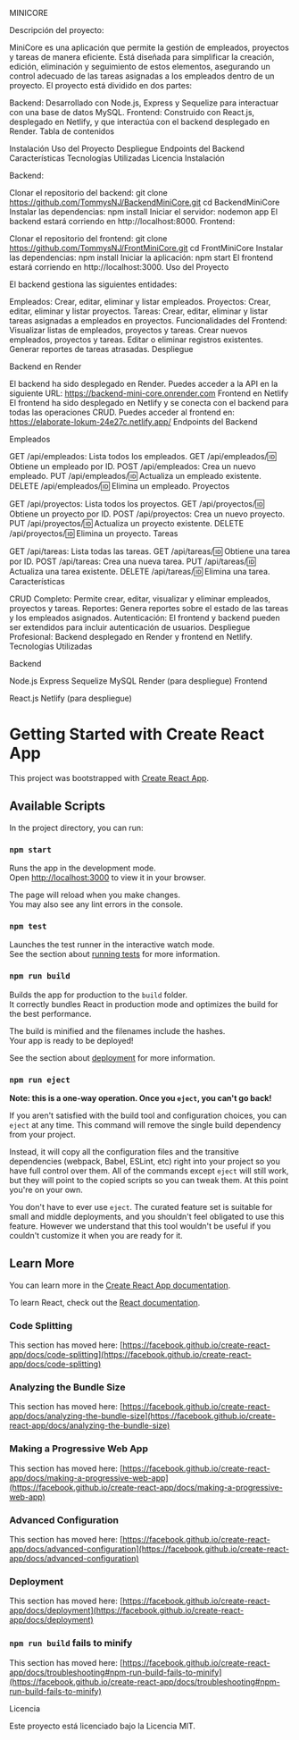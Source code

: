 MINICORE

Descripción del proyecto:

MiniCore es una aplicación que permite la gestión de empleados, proyectos y tareas de manera eficiente. Está diseñada para simplificar la creación, edición, eliminación y seguimiento de estos elementos, asegurando un control adecuado de las tareas asignadas a los empleados dentro de un proyecto. El proyecto está dividido en dos partes:

Backend: Desarrollado con Node.js, Express y Sequelize para interactuar con una base de datos MySQL.
Frontend: Construido con React.js, desplegado en Netlify, y que interactúa con el backend desplegado en Render.
Tabla de contenidos

Instalación
Uso del Proyecto
Despliegue
Endpoints del Backend
Características
Tecnologías Utilizadas
Licencia
Instalación

Backend:

Clonar el repositorio del backend: git clone https://github.com/TommysNJ/BackendMiniCore.git cd BackendMiniCore
Instalar las dependencias: npm install
Iniciar el servidor: nodemon app
El backend estará corriendo en http://localhost:8000.
Frontend:

Clonar el repositorio del frontend: git clone https://github.com/TommysNJ/FrontMiniCore.git cd FrontMiniCore
Instalar las dependencias: npm install
Iniciar la aplicación: npm start
El frontend estará corriendo en http://localhost:3000.
Uso del Proyecto

El backend gestiona las siguientes entidades:

Empleados: Crear, editar, eliminar y listar empleados.
Proyectos: Crear, editar, eliminar y listar proyectos.
Tareas: Crear, editar, eliminar y listar tareas asignadas a empleados en proyectos. Funcionalidades del Frontend:
Visualizar listas de empleados, proyectos y tareas.
Crear nuevos empleados, proyectos y tareas.
Editar o eliminar registros existentes.
Generar reportes de tareas atrasadas.
Despliegue

Backend en Render

El backend ha sido desplegado en Render. Puedes acceder a la API en la siguiente URL: https://backend-mini-core.onrender.com Frontend en Netlify
El frontend ha sido desplegado en Netlify y se conecta con el backend para todas las operaciones CRUD. Puedes acceder al frontend en: https://elaborate-lokum-24e27c.netlify.app/
Endpoints del Backend

Empleados

GET /api/empleados: Lista todos los empleados.
GET /api/empleados/:id: Obtiene un empleado por ID.
POST /api/empleados: Crea un nuevo empleado.
PUT /api/empleados/:id: Actualiza un empleado existente.
DELETE /api/empleados/:id: Elimina un empleado.
Proyectos

GET /api/proyectos: Lista todos los proyectos.
GET /api/proyectos/:id: Obtiene un proyecto por ID.
POST /api/proyectos: Crea un nuevo proyecto.
PUT /api/proyectos/:id: Actualiza un proyecto existente.
DELETE /api/proyectos/:id: Elimina un proyecto.
Tareas

GET /api/tareas: Lista todas las tareas.
GET /api/tareas/:id: Obtiene una tarea por ID.
POST /api/tareas: Crea una nueva tarea.
PUT /api/tareas/:id: Actualiza una tarea existente.
DELETE /api/tareas/:id: Elimina una tarea.
Características

CRUD Completo: Permite crear, editar, visualizar y eliminar empleados, proyectos y tareas.
Reportes: Genera reportes sobre el estado de las tareas y los empleados asignados.
Autenticación: El frontend y backend pueden ser extendidos para incluir autenticación de usuarios.
Despliegue Profesional: Backend desplegado en Render y frontend en Netlify.
Tecnologías Utilizadas

Backend

Node.js
Express
Sequelize
MySQL
Render (para despliegue)
Frontend

React.js
Netlify (para despliegue)

# Getting Started with Create React App

This project was bootstrapped with [Create React App](https://github.com/facebook/create-react-app).

## Available Scripts

In the project directory, you can run:

### `npm start`

Runs the app in the development mode.\
Open [http://localhost:3000](http://localhost:3000) to view it in your browser.

The page will reload when you make changes.\
You may also see any lint errors in the console.

### `npm test`

Launches the test runner in the interactive watch mode.\
See the section about [running tests](https://facebook.github.io/create-react-app/docs/running-tests) for more information.

### `npm run build`

Builds the app for production to the `build` folder.\
It correctly bundles React in production mode and optimizes the build for the best performance.

The build is minified and the filenames include the hashes.\
Your app is ready to be deployed!

See the section about [deployment](https://facebook.github.io/create-react-app/docs/deployment) for more information.

### `npm run eject`

**Note: this is a one-way operation. Once you `eject`, you can't go back!**

If you aren't satisfied with the build tool and configuration choices, you can `eject` at any time. This command will remove the single build dependency from your project.

Instead, it will copy all the configuration files and the transitive dependencies (webpack, Babel, ESLint, etc) right into your project so you have full control over them. All of the commands except `eject` will still work, but they will point to the copied scripts so you can tweak them. At this point you're on your own.

You don't have to ever use `eject`. The curated feature set is suitable for small and middle deployments, and you shouldn't feel obligated to use this feature. However we understand that this tool wouldn't be useful if you couldn't customize it when you are ready for it.

## Learn More

You can learn more in the [Create React App documentation](https://facebook.github.io/create-react-app/docs/getting-started).

To learn React, check out the [React documentation](https://reactjs.org/).

### Code Splitting

This section has moved here: [https://facebook.github.io/create-react-app/docs/code-splitting](https://facebook.github.io/create-react-app/docs/code-splitting)

### Analyzing the Bundle Size

This section has moved here: [https://facebook.github.io/create-react-app/docs/analyzing-the-bundle-size](https://facebook.github.io/create-react-app/docs/analyzing-the-bundle-size)

### Making a Progressive Web App

This section has moved here: [https://facebook.github.io/create-react-app/docs/making-a-progressive-web-app](https://facebook.github.io/create-react-app/docs/making-a-progressive-web-app)

### Advanced Configuration

This section has moved here: [https://facebook.github.io/create-react-app/docs/advanced-configuration](https://facebook.github.io/create-react-app/docs/advanced-configuration)

### Deployment

This section has moved here: [https://facebook.github.io/create-react-app/docs/deployment](https://facebook.github.io/create-react-app/docs/deployment)

### `npm run build` fails to minify

This section has moved here: [https://facebook.github.io/create-react-app/docs/troubleshooting#npm-run-build-fails-to-minify](https://facebook.github.io/create-react-app/docs/troubleshooting#npm-run-build-fails-to-minify)

Licencia

Este proyecto está licenciado bajo la Licencia MIT.
